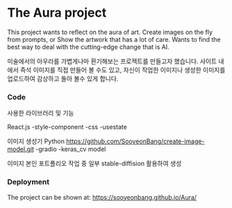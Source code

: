 # The Aura project 
 This project wants to reflect on the aura of art. Create images on the fly from prompts, or Show the artwork that has a lot of care. 
 Wants to find the best way to deal with the cutting-edge change that is AI.

 미술에서의 아우라를 가볍게나마 환기해보는 프로젝트를 만들고자 했습니다. 
 사이트 내에서 즉석 이미지를 직접 만들어 볼 수도 있고, 자신이 작업한 이미지나 생성한 이미지를 업로드하여 감상하고
 돌아 볼수 있게 합니다. 

 
### Code

사용한 라이브러리 및 기능

React.js
-style-component
-css
-usestate

이미지 생성기
Python
https://github.com/SooyeonBang/create-image-model.git
-gradio
-keras_cv model

이미지
본인 포트폴리오 작업 중 일부
stable-diffision 활용하여 생성 



### Deployment
The project can be shown at:
https://sooyeonbang.github.io/Aura/





